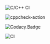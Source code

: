 ![C/C++ CI](https://github.com/99002523/project_genesis/workflows/C/C++%20CI/badge.svg?branch=master)

![cppcheck-action](https://github.com/99002523/project_genesis/workflows/cppcheck-action/badge.svg)

[![Codacy Badge](https://app.codacy.com/project/badge/Grade/55737771e2a34b54aeb3ca61e4e71ae2)](https://www.codacy.com/manual/99002523/project_genesis?utm_source=github.com&amp;utm_medium=referral&amp;utm_content=99002523/project_genesis&amp;utm_campaign=Badge_Grade)

![CI](https://github.com/99002523/project_genesis/workflows/CI/badge.svg)
